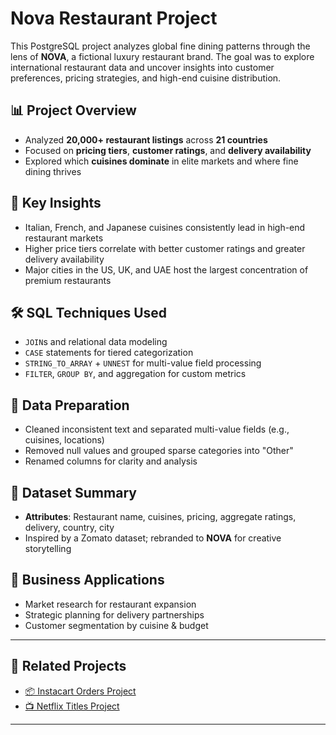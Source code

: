 # Nova Restaurant Project

This PostgreSQL project analyzes global fine dining patterns through the lens of **NOVA**, a fictional luxury restaurant brand. The goal was to explore international restaurant data and uncover insights into customer preferences, pricing strategies, and high-end cuisine distribution.

## 📊 Project Overview

- Analyzed **20,000+ restaurant listings** across **21 countries**
- Focused on **pricing tiers**, **customer ratings**, and **delivery availability**
- Explored which **cuisines dominate** in elite markets and where fine dining thrives

## 🧠 Key Insights

- Italian, French, and Japanese cuisines consistently lead in high-end restaurant markets
- Higher price tiers correlate with better customer ratings and greater delivery availability
- Major cities in the US, UK, and UAE host the largest concentration of premium restaurants

## 🛠️ SQL Techniques Used

- `JOIN`s and relational data modeling
- `CASE` statements for tiered categorization
- `STRING_TO_ARRAY` + `UNNEST` for multi-value field processing
- `FILTER`, `GROUP BY`, and aggregation for custom metrics

## 🧼 Data Preparation

- Cleaned inconsistent text and separated multi-value fields (e.g., cuisines, locations)
- Removed null values and grouped sparse categories into "Other"
- Renamed columns for clarity and analysis

## 📁 Dataset Summary

- **Attributes**: Restaurant name, cuisines, pricing, aggregate ratings, delivery, country, city
- Inspired by a Zomato dataset; rebranded to **NOVA** for creative storytelling

## 💼 Business Applications

- Market research for restaurant expansion
- Strategic planning for delivery partnerships
- Customer segmentation by cuisine & budget

---

## 🚀 Related Projects

- [📦 Instacart Orders Project](https://github.com/yourusername/instacart-project)
- [📺 Netflix Titles Project](https://github.com/yourusername/netflix-project)

---


